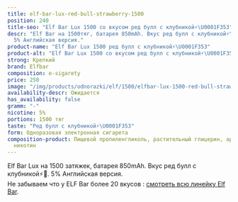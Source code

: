 ```yaml
---
title: elf-bar-lux-red-bull-strawberry-1500
position: 240
title-seo: "Elf Bar Lux 1500 со вкусом ред булл с клубникой⚡️\U0001F353"
descr: "Elf Bar на 1500тяг, батарея 850mAh. Вкус ред булл с клубникой⚡️\U0001F353.
  5% Английская версия."
product-name: "Elf Bar Lux 1500 ред булл с клубникой⚡️\U0001F353"
product-alt: "Elf Bar Lux 1500 со вкусом ред булл с клубникой⚡️\U0001F353"
strong: Крепкий
brand: Elfbar
composition: e-sigarety
price: 250
image: "/img/products/odnorazki/elf/1500/elfbar-lux-1500-red-bull-strawberry.jpg"
availability-descr: Ожидается
has_availability: false
gramm: "-"
nicotine: 5%
portions: 1500 тяг
taste: "Ред булл с клубникой⚡️\U0001F353"
form: Одноразовая электронная сигарета
composition-product: Пищевой пропиленгликоль, растительный глицерин, ароматизатор,
  никотин
---
```


Elf Bar Lux на 1500 затяжек, батарея 850mAh. Вкус ред булл с клубникой⚡️🍓. 5% Английская версия.<br>
Не забываем что у ELF Bar более 20 вкусов : [смотреть всю линейку Elf Bar](/elfbar).